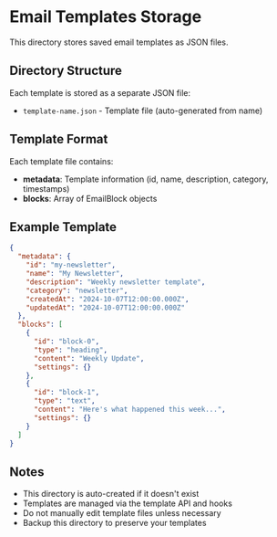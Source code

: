 # Email Templates Storage

This directory stores saved email templates as JSON files.

## Directory Structure

Each template is stored as a separate JSON file:
- `template-name.json` - Template file (auto-generated from name)

## Template Format

Each template file contains:
- **metadata**: Template information (id, name, description, category, timestamps)
- **blocks**: Array of EmailBlock objects

## Example Template

```json
{
  "metadata": {
    "id": "my-newsletter",
    "name": "My Newsletter",
    "description": "Weekly newsletter template",
    "category": "newsletter",
    "createdAt": "2024-10-07T12:00:00.000Z",
    "updatedAt": "2024-10-07T12:00:00.000Z"
  },
  "blocks": [
    {
      "id": "block-0",
      "type": "heading",
      "content": "Weekly Update",
      "settings": {}
    },
    {
      "id": "block-1",
      "type": "text",
      "content": "Here's what happened this week...",
      "settings": {}
    }
  ]
}
```

## Notes

- This directory is auto-created if it doesn't exist
- Templates are managed via the template API and hooks
- Do not manually edit template files unless necessary
- Backup this directory to preserve your templates

